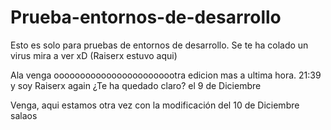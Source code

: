 # Prueba-entornos-de-desarrollo
Esto es solo para pruebas de entornos de desarrollo.
Se te ha colado un virus mira a ver xD (Raiserx estuvo aqui)

Ala venga oooooooooooooooooooooootra edicion mas a ultima hora. 21:39 y soy Raiserx again
¿Te ha quedado claro? el 9 de Diciembre

Venga, aqui estamos otra vez con la modificación del 10 de Diciembre salaos
